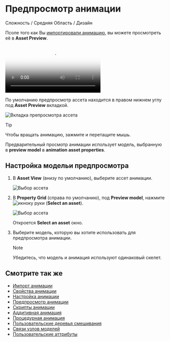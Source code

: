 # Предпросмотр анимации

<span class="label label-doc-level">Сложность / Средняя</span>
<span class="label label-doc-audience">Область / Дизайн</span>

Псоле того как Вы [импортировали анимацию](import-animations.md), вы можете просмотреть её в **Asset Preview**.

<p>
<video autoplay loop class="responsive-video" poster="media\animations-import-animations-animation-preview.jpg">
       <source src="media\animations-import-animations-animation-preview.mp4" type="video/mp4">
</video>
</p>

По умолчанию предпросмотр ассета находится в правом нижнем углу под **Asset Preview** вкладкой.

![Вкладка препросмотра ассета](media/animations-import-animations-asset-preview-tab.png)

>[!Tip]
>Чтобы вращать анимацию, зажмите и перетащите мышь.

Предварительный просмотр анимации использует модель, выбранную в **preview model** в **animation asset properties**.

## Настройка модельи предпросмотра

1. В **Asset View** (внизу по умолчанию), выберите ассет анимации.

    ![Выбор ассета](media/select-asset.png)

2. В **Property Grid** (справа по умолчанию), под **Preview model**, нажмите ![икноку руки](~/manual/game-studio/media/hand-icon.png) (**Select an asset**).

    ![Выбор ассета](media/pick-an-asset-up.png)

    Откроется **Select an asset** окно.

3. Выберите модель, которую вы хотите использовать для предпросмотра анимации.

    >[!Note]
    >Убедитесь, что модель и анимация используют одинаковый скелет.

## Смотрите так же

* [Импорт анимации](import-animations.md)
* [Свойства анимации](animation-properties.md)
* [Настройка анимации](set-up-animations.md)
* [Предпросмотр анимации](preview-animations.md)
* [Скрипты анимации](animation-scripts.md)
* [Аддитивная анимация](additive-animation.md)
* [Процедурная анимация](procedural-animation.md)
* [Пользовательские деревья смешивания](custom-blend-trees.md)
* [Связи узлов моделей](model-node-links.md)
* [Пользовательские аттрибуты](custom-attributes.md)